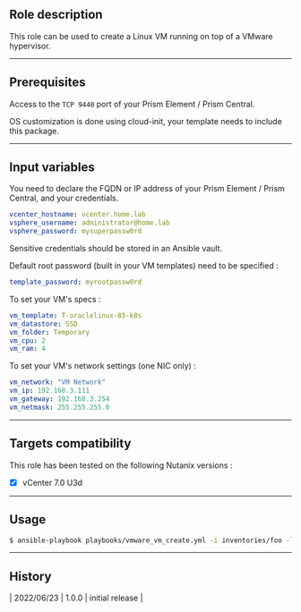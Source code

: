 ## Role description

This role can be used to create a Linux VM running on top of a VMware hypervisor.

------

## Prerequisites

Access to the `TCP 9440` port of your Prism Element / Prism Central.

OS customization is done using cloud-init, your template needs to include this package.

------

## Input variables

You need to declare the FQDN or IP address of your Prism Element / Prism Central, and your credentials.

```yaml
vcenter_hostname: vcenter.home.lab
vsphere_username: administrator@home.lab
vsphere_password: mysuperpassw0rd
```

Sensitive credentials should be stored in an Ansible vault.

Default root password (built in your VM templates) need to be specified :

```yaml
template_password: myrootpassw0rd
```

To set your VM's specs :

```yaml
vm_template: T-oraclelinux-85-k8s
vm_datastore: SSD
vm_folder: Temporary
vm_cpu: 2
vm_ram: 4
```

To set your VM's network settings (one NIC only) :

```yaml
vm_network: "VM Network"
vm_ip: 192.168.3.111
vm_gateway: 192.168.3.254
vm_netmask: 255.255.255.0
```

------

## Targets compatibility

This role has been tested on the following Nutanix versions :
- [x] vCenter 7.0 U3d

------

## Usage

```bash
$ ansible-playbook playbooks/vmware_vm_create.yml -i inventories/foo -l bar
```

------

## History

| 2022/06/23 | 1.0.0 | initial release                                           |
